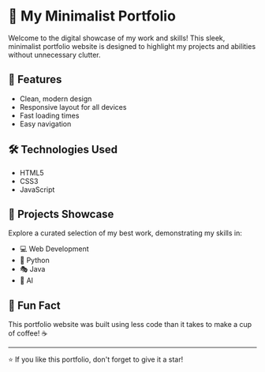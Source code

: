 # 🚀 My Minimalist Portfolio

Welcome to the digital showcase of my work and skills! This sleek, minimalist portfolio website is designed to highlight my projects and abilities without unnecessary clutter.


## 🎨 Features

- Clean, modern design
- Responsive layout for all devices
- Fast loading times
- Easy navigation

## 🛠️ Technologies Used

- HTML5
- CSS3
- JavaScript

## 🌟 Projects Showcase

Explore a curated selection of my best work, demonstrating my skills in:

- 💻 Web Development
- 📱 Python
- 🎭 Java
- 🤖 AI


## 🌈 Fun Fact

This portfolio website was built using less code than it takes to make a cup of coffee! ☕

---

⭐️ If you like this portfolio, don't forget to give it a star!
